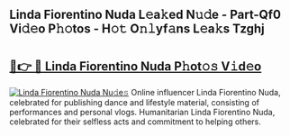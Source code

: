 ## Linda Fiorentino Nuda L𝚎a𝚔ed N𝚞𝚍e - Part-Qf0 Vi𝚍𝚎o P𝚑𝚘tos - H𝚘𝚝 O𝚗𝚕yf𝚊ns L𝚎a𝚔s Tzghj

# <h2><a href="http://kf1dfu.oniu.top/?m=Linda+Fiorentino+Nuda">🔗👉 🔴 Linda Fiorentino Nuda P𝚑ot𝚘𝚜 V𝚒d𝚎o</a></h2>

[![Linda Fiorentino Nuda Nu𝚍e𝚜](https://i.imgur.com/0qMVB7G.gif)](http://kf1dfu.oniu.top/?m=Linda+Fiorentino+Nuda)
Online influencer Linda Fiorentino Nuda, celebrated for publishing dance and lifestyle material, consisting of performances and personal vlogs. Humanitarian Linda Fiorentino Nuda, celebrated for their selfless acts and commitment to helping others.  
